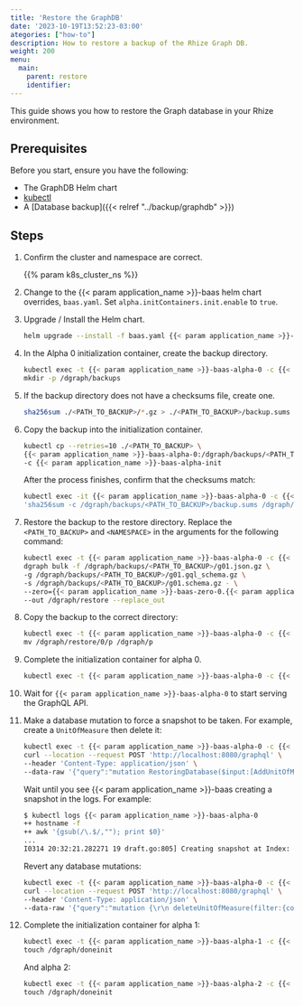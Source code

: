 ```yaml
---
title: 'Restore the GraphDB'
date: '2023-10-19T13:52:23-03:00'
ategories: ["how-to"]
description: How to restore a backup of the Rhize Graph DB.
weight: 200
menu:
  main:
    parent: restore
    identifier:
---
```


This guide shows you how to restore the Graph database in your Rhize environment.

## Prerequisites

Before you start, ensure you have the following:

- The GraphDB Helm chart
- [kubectl](https://kubernetes.io/docs/tasks/tools/)
- A [Database backup]({{< relref "../backup/graphdb" >}})

## Steps

<!-- if procedure is very long, consider using h3s -->

1. Confirm the cluster and namespace are correct.

    {{% param k8s_cluster_ns %}}

1. Change to the {{< param application_name >}}-baas helm chart overrides, `baas.yaml`.
   Set `alpha.initContainers.init.enable` to `true`.

1. Upgrade / Install the Helm chart.

    ```bash
    helm upgrade --install -f baas.yaml {{< param application_name >}}-baas {{< param application_name >}}/baas -n {{< param application_name >}}
    ```

1. In the Alpha 0 initialization container, create the backup directory.

    ```bash
    kubectl exec -t {{< param application_name >}}-baas-alpha-0 -c {{< param application_name >}}-baas-alpha-init -- \
    mkdir -p /dgraph/backups
    ```

1. If the backup directory does not have a checksums file, create one.

    ```bash
    sha256sum ./<PATH_TO_BACKUP>/*.gz > ./<PATH_TO_BACKUP>/backup.sums
    ```

1. Copy the backup into the initialization container.

    ```bash
    kubectl cp --retries=10 ./<PATH_TO_BACKUP> \
    {{< param application_name >}}-baas-alpha-0:/dgraph/backups/<PATH_TO_BACKUP> \
    -c {{< param application_name >}}-baas-alpha-init
    ```

    After the process finishes, confirm that the checksums match:

    ```bash
    kubectl exec -it {{< param application_name >}}-baas-alpha-0 -c {{< param application_name >}}-baas-alpha-init -- \
    'sha256sum -c /dgraph/backups/<PATH_TO_BACKUP>/backup.sums /dgraph/backups/<PATH_TO_BACKUP>/*.gz'
    ```

1. Restore the backup to the restore directory.
  Replace the `<PATH_TO_BACKUP>` and `<NAMESPACE>` in the arguments for the following command:


    ```bash
    kubectl exec -t {{< param application_name >}}-baas-alpha-0 -c {{< param application_name >}}-baas-alpha-init --  \
    dgraph bulk -f /dgraph/backups/<PATH_TO_BACKUP>/g01.json.gz \
    -g /dgraph/backups/<PATH_TO_BACKUP>/g01.gql_schema.gz \
    -s /dgraph/backups/<PATH_TO_BACKUP>/g01.schema.gz - \
    --zero={{< param application_name >}}-baas-zero-0.{{< param application_name >}}-baas-zero-headless.<NAMESPACE>.svc.cluster.local:5080 \
    --out /dgraph/restore --replace_out
    ```
1. Copy the backup to the correct directory:

    ```bash
    kubectl exec -t {{< param application_name >}}-baas-alpha-0 -c {{< param application_name >}}-baas-alpha-init -- \
    mv /dgraph/restore/0/p /dgraph/p
    ```

1. Complete the initialization container for alpha 0.

    ```bash
    kubectl exec -t {{< param application_name >}}-baas-alpha-0 -c {{< param application_name >}}-baas-alpha-init -- touch /dgraph/doneinit
    ```

1. Wait for `{{< param application_name >}}-baas-alpha-0` to start serving the GraphQL API.

1. Make a database mutation to force a snapshot to be taken.
For example, create a `UnitOfMeasure` then delete it:

    ```bash
    kubectl exec -t {{< param application_name >}}-baas-alpha-0 -c {{< param application_name >}}-baas-alpha -- \
    curl --location --request POST 'http://localhost:8080/graphql' \
    --header 'Content-Type: application/json' \
    --data-raw '{"query":"mutation RestoringDatabase($input:[AddUnitOfMeasureInput!]!){\r\n addUnitOfMeasure(input:$input){\r\n unitOfMeasure{\r\n id\r\n dataType\r\n code\r\n }\r\n}\r\n}","variables":{"input":[{"code":"Restoring","isActive":true,"dataType":"BOOL"}]}}'
    ```
    Wait until you see {{< param application_name >}}-baas creating a snapshot in the logs. For example:

    ```bash
    $ kubectl logs {{< param application_name >}}-baas-alpha-0
    ++ hostname -f
    ++ awk '{gsub(/\.$/,""); print $0}'
    ...
    I0314 20:32:21.282271 19 draft.go:805] Creating snapshot at Index: 16, ReadTs: 9
    ```

    Revert any database mutations:

    ```bash
    kubectl exec -t {{< param application_name >}}-baas-alpha-0 -c {{< param application_name >}}-baas-alpha -- \
    curl --location --request POST 'http://localhost:8080/graphql' \
    --header 'Content-Type: application/json' \
    --data-raw '{"query":"mutation {\r\n deleteUnitOfMeasure(filter:{code:{eq:\"Restoring\"}}){\r\n unitOfMeasure{\r\n id\r\n }\r\n }\r\n}","variables":{"input":[{"code":"Restoring","isActive":true,"dataType":"BOOL"}]}}'
    ```

1. Complete the initialization container for alpha 1:

    ```bash
    kubectl exec -t {{< param application_name >}}-baas-alpha-1 -c {{< param application_name >}}-baas-alpha-init -- \
    touch /dgraph/doneinit
    ```

    And alpha 2:

    ```bash
    kubectl exec -t {{< param application_name >}}-baas-alpha-2 -c {{< param application_name >}}-baas-alpha-init -- \
    touch /dgraph/doneinit
    ```
